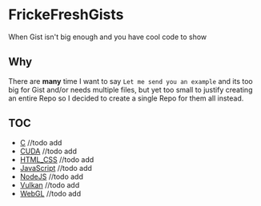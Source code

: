 # FrickeFreshGists
When Gist isn't big enough and you have cool code to show

## Why
There are **many** time I want to say `Let me send you an example` and its too big for Gist and/or needs multiple files, but yet too small to justify creating an entire Repo so I decided to create a single Repo for them all instead.

## TOC
- [C](./C) //todo add
- [CUDA](./CUDA) //todo add
- [HTML_CSS](./HTML_CSS) //todo add
- [JavaScript](./JavaScript) //todo add
- [NodeJS](./NodeJS) //todo add
- [Vulkan](./Vulkan) //todo add
- [WebGL](./WebGL) //todo add
